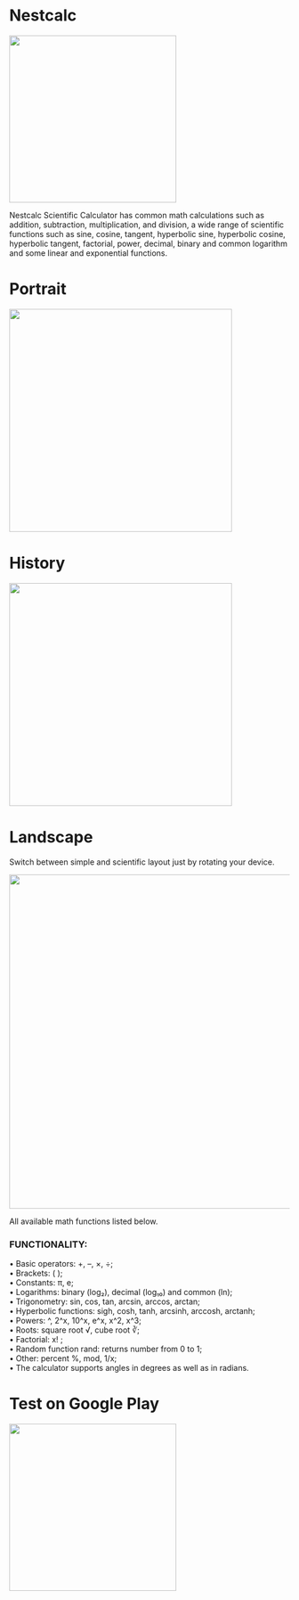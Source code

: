 # Nestcalc
<img margin='auto' width='300px' src='https://user-images.githubusercontent.com/1666740/61051503-d9523500-a3f1-11e9-870b-416bd0503ada.png'>

Nestcalc Scientific Calculator has common math calculations such as addition, subtraction, multiplication, and division, a wide range of scientific functions such as sine, cosine, tangent, hyperbolic sine, hyperbolic cosine, hyperbolic tangent, factorial, power, decimal, binary and common logarithm and some linear and exponential functions.

# Portrait
<img align='center' width='400px' src='https://user-images.githubusercontent.com/1666740/61050223-241e7d80-a3ef-11e9-9ed5-4d15d8704ade.png'>

# History
<img width='400px' src='https://user-images.githubusercontent.com/1666740/61050002-9cd10a00-a3ee-11e9-82f5-5859380cbd61.png'>

# Landscape
Switch between simple and scientific layout just by rotating your device.<br>

<img width='600px' src='https://user-images.githubusercontent.com/1666740/61051981-11a64300-a3f3-11e9-8b24-9ba4f4770813.png'><br>

All available math functions listed below.

### FUNCTIONALITY:

• Basic operators: +, –, ×, ÷;<br>
• Brackets: ( );<br>
• Constants: π, e;<br>
• Logarithms: binary (log₂), decimal (log₁₀) and common (ln);<br>
• Trigonometry: sin, cos, tan, arcsin, arccos, arctan;<br>
• Hyperbolic functions: sigh, cosh, tanh, arcsinh, arccosh, arctanh;<br>
• Powers: ^, 2^x, 10^x, e^x, x^2, x^3;<br>
• Roots: square root √, cube root ∛;<br>
• Factorial: x! ;<br>
• Random function rand: returns number from 0 to 1;<br>
• Other: percent %, mod, 1/x;<br>
• The calculator supports angles in degrees as well as in radians.<br>

# Test on Google Play

<a href='https://play.google.com/store/apps/details?id=nestcalc.mymorce.com&hl=ru'>
<img width='300px' src='https://user-images.githubusercontent.com/1666740/61050057-c1c57d00-a3ee-11e9-89c3-0757527f875a.png'>
</a>
